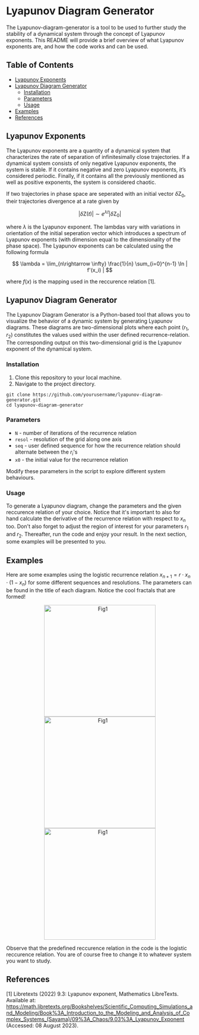 # Lyapunov Diagram Generator

The Lyapunov-diagram-generator is a tool to be used to further study the stability of a dynamical system through the concept of Lyapunov exponents. This README will provide a brief overview of what Lyapunov exponents are, and how the code works and can be used.

## Table of Contents

- [Lyapunov Exponents](#lyapunov-exponents)
- [Lyapunov Diagram Generator](#lyapunov-diagram-generator)
  - [Installation](#installation)
  - [Parameters](#parameters)
  - [Usage](#usage)
- [Examples](#examples)
- [References](#references)

## Lyapunov Exponents
The Lyapunov exponents are a quantity of a dynamical system that characterizes the rate of separation of infinitesimally close trajectories. If a dynamical system consists of only negative Lyapunov exponents, the system is stable. If it contains negative and zero Lyapunov exponents, it’s considered periodic. Finally, if it contains all the previously mentioned as well as positive exponents, the system is considered chaotic. 

If two trajectories in phase space are seperated with an initial vector $\delta \boldsymbol{\mathrm{Z_0}}$, their trajectories divergence at a rate given by

$$
|\delta \boldsymbol{\mathrm{Z}}(t)| \sim e^{\lambda t}|\delta \boldsymbol{\mathrm{Z_0}}|
$$

where $\lambda$ is the Lyapunov exponent. The lambdas vary with variations in orientation of the initial seperation vector which introduces a spectrum of Lyapunov exponents (with dimension equal to the dimensionality of the phase space). The Lyapunov exponents can be calculated using the following formula

$$
\lambda = \lim_{n\rightarrow \infty} \frac{1}{n} \sum_{i=0}^{n-1} \ln | f'(x_i) | 
$$

where $f(x)$ is the mapping used in the reccurence relation [1].
## Lyapunov Diagram Generator

The Lyapunov Diagram Generator is a Python-based tool that allows you to visualize the behavior of a dynamic system by generating Lyapunov diagrams. These diagrams are two-dimensional plots where each point $(r_1, r_2)$ constitutes the values used within the user defined recurrence-relation. The corresponding output on this two-dimensional grid is the Lyapunov exponent of the dynamical system. 

### Installation 

1. Clone this repository to your local machine.
2. Navigate to the project directory.

```
git clone https://github.com/yourusername/lyapunov-diagram-generator.git
cd lyapunov-diagram-generator
```


### Parameters

- `N` - number of iterations of the recurrence relation
- `resol` - resolution of the grid along one axis
- `seq` - user defined sequence for how the recurrence relation should alternate between the $r_i$'s
- `x0` - the initial value for the recurrence relation

Modify these parameters in the script to explore different system behaviours. 

### Usage

To generate a Lyapunov diagram, change the parameters and the given reccurence relation of your choice. Notice that it's important to also for hand calculate the derivative of the recurrence relation with respect to $x_n$ too. Don't also forget to adjust the region of interest for your parameters $r_1$ and $r_2$. Thereafter, run the code and enjoy your result. In the next section, some examples will be presented to you.

## Examples

Here are some examples using the logistic recurrence relation $x_{n+1} = r \cdot x_n \cdot (1-x_n)$ for some different sequences and resolutions. The parameters can be found in the title of each diagram. Notice the cool fractals that are formed!

<p align = "center">
  <img src = "https://github.com/Thidius/Lyapunov-diagram-generator/assets/121384892/0081dd20-9699-46d0-a959-27a690e0e533" alt = "Fig1" width = "300">
  <img src = "https://github.com/Thidius/Lyapunov-diagram-generator/assets/121384892/97f60f46-bd4f-4c64-b4f8-788840449209" alt = "Fig1" width = "300">
  <img src = "https://github.com/Thidius/Lyapunov-diagram-generator/assets/121384892/6096fd59-04f7-45a1-9260-7d5bd6caaee0" alt = "Fig1" width = "300">
</p>

Observe that the predefined reccurence relation in the code is the logistic reccurence relation. You are of course free to change it to whatever system you want to study.

## References

[1] Libretexts (2022) 9.3: Lyapunov exponent, Mathematics LibreTexts. Available at: https://math.libretexts.org/Bookshelves/Scientific_Computing_Simulations_and_Modeling/Book%3A_Introduction_to_the_Modeling_and_Analysis_of_Complex_Systems_(Sayama)/09%3A_Chaos/9.03%3A_Lyapunov_Exponent (Accessed: 08 August 2023). 




